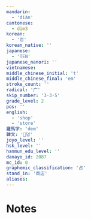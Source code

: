 ```yaml
---
mandarin:
  - 'diàn'
cantonese:
  - dim3
korean:
  - '점'
korean_native: ''
japanese:
  - 'TEN'
japanese_nanori: ''
vietnamese:
middle_chinese_initial: 't'
middle_chinese_final: 'em'
stroke_count: ''
radical: '广'
skip_number: '3-3-5'
grade_level: 2
pos: ''
english:
  - 'shop'
  - 'store'
羅馬字: 'dem'
韓文: '덤'
joyo_level: ''
hsk_level: ''
hanmun_edu_level: ''
danayo_id: 2087
mc_id: 0
graphemic_classification: '占'
stand_in: '商店'
aliases:
---
```


# Notes
